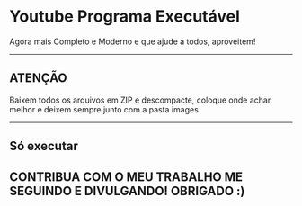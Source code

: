 # Youtube Programa Executável
Agora mais Completo e Moderno
e que ajude a todos, aproveitem!

----------------------------
ATENÇÃO
----------------------------
Baixem todos os arquivos em ZIP e
descompacte, coloque onde achar
melhor e deixem sempre junto com
a pasta images

---------------------------
Só executar
---------------------------
CONTRIBUA COM O MEU TRABALHO
ME SEGUINDO E DIVULGANDO!
OBRIGADO :)
----------------------------
        

